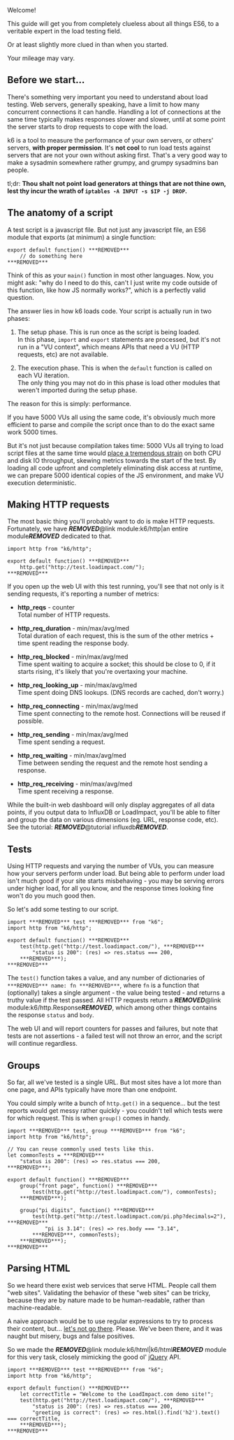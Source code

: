 Welcome!

This guide will get you from completely clueless about all things ES6, to a veritable expert in the load testing field.

Or at least slightly more clued in than when you started.

Your mileage may vary.

Before we start...
------------------

There's something very important you need to understand about load testing. Web servers, generally speaking, have a limit to how many concurrent connections it can handle. Handling a lot of connections at the same time typically makes responses slower and slower, until at some point the server starts to drop requests to cope with the load.

k6 is a tool to measure the performance of your own servers, or others' servers, **with proper permission**. It's **not cool** to run load tests against servers that are not your own without asking first. That's a very good way to make a sysadmin somewhere rather grumpy, and grumpy sysadmins ban people.

tl;dr: **Thou shalt not point load generators at things that are not thine own, lest thy incur the wrath of `iptables -A INPUT -s $IP -j DROP`.**

The anatomy of a script
-----------------------

A test script is a javascript file. But not just any javascript file, an ES6 module that exports (at minimum) a single function:

```es6
export default function() ***REMOVED***
    // do something here
***REMOVED***
```

Think of this as your `main()` function in most other languages. Now, you might ask: "why do I need to do this, can't I just write my code outside of this function, like how JS normally works?", which is a perfectly valid question.

The answer lies in how k6 loads code. Your script is actually run in two phases:

1.  The setup phase. This is run once as the script is being loaded.  
    In this phase, `import` and `export` statements are processed, but it's not run in a "VU context", which means APIs that need a VU (HTTP requests, etc) are not available.

2.  The execution phase. This is when the `default` function is called on each VU iteration.  
    The only thing you may not do in this phase is load other modules that weren't imported during the setup phase.

The reason for this is simply: performance.

If you have 5000 VUs all using the same code, it's obviously much more efficient to parse and compile the script once than to do the exact same work 5000 times.

But it's not just because compilation takes time: 5000 VUs all trying to load script files at the same time would [place a tremendous strain](https://en.wikipedia.org/wiki/Thundering_herd_problem) on both CPU and disk IO throughput, skewing metrics towards the start of the test. By loading all code upfront and completely eliminating disk access at runtime, we can prepare 5000 identical copies of the JS environment, and make VU execution deterministic.

Making HTTP requests
--------------------

The most basic thing you'll probably want to do is make HTTP requests. Fortunately, we have ***REMOVED***@link module:k6/http|an entire module***REMOVED*** dedicated to that.

```es6
import http from "k6/http";

export default function() ***REMOVED***
    http.get("http://test.loadimpact.com/");
***REMOVED***
```

If you open up the web UI with this test running, you'll see that not only is it sending requests, it's reporting a number of metrics:

* **http_reqs** - counter  
  Total number of HTTP requests.

* **http_req_duration** - min/max/avg/med  
  Total duration of each request, this is the sum of the other metrics + time spent reading the response body.

* **http_req_blocked** - min/max/avg/med  
  Time spent waiting to acquire a socket; this should be close to 0, if it starts rising, it's likely that you're overtaxing your machine.

* **http_req_looking_up** - min/max/avg/med  
  Time spent doing DNS lookups. (DNS records are cached, don't worry.)
  
* **http_req_connecting** - min/max/avg/med  
  Time spent connecting to the remote host. Connections will be reused if possible.
  
* **http_req_sending** - min/max/avg/med  
  Time spent sending a request.
  
* **http_req_waiting** - min/max/avg/med  
  Time between sending the request and the remote host sending a response.
  
* **http_req_receiving** - min/max/avg/med  
  Time spent receiving a response.

While the built-in web dashboard will only display aggregates of all data points, if you output data to InfluxDB or LoadImpact, you'll be able to filter and group the data on various dimensions (eg. URL, response code, etc). See the tutorial: ***REMOVED***@tutorial influxdb***REMOVED***.

Tests
-----

Using HTTP requests and varying the number of VUs, you can measure how your servers perform under load. But being able to perform under load isn't much good if your site starts misbehaving - you may be serving errors under higher load, for all you know, and the response times looking fine won't do you much good then.

So let's add some testing to our script.

```es6
import ***REMOVED*** test ***REMOVED*** from "k6";
import http from "k6/http";

export default function() ***REMOVED***
    test(http.get("http://test.loadimpact.com/"), ***REMOVED***
        "status is 200": (res) => res.status === 200,
    ***REMOVED***);
***REMOVED***
```

The `test()` function takes a value, and any number of dictionaries of `***REMOVED*** name: fn ***REMOVED***`, where `fn` is a function that (optionally) takes a single argument - the value being tested - and returns a truthy value if the test passed. All HTTP requests return a ***REMOVED***@link module:k6/http.Response***REMOVED***, which among other things contains the response `status` and `body`.

The web UI and will report counters for passes and failures, but note that tests are not assertions - a failed test will not throw an error, and the script will continue regardless.

Groups
------

So far, all we've tested is a single URL. But most sites have a lot more than one page, and APIs typically have more than one endpoint.

You could simply write a bunch of `http.get()` in a sequence... but the test reports would get messy rather quickly - you couldn't tell which tests were for which request. This is when `group()` comes in handy.

```es6
import ***REMOVED*** test, group ***REMOVED*** from "k6";
import http from "k6/http";

// You can reuse commonly used tests like this.
let commonTests = ***REMOVED***
    "status is 200": (res) => res.status === 200,
***REMOVED***;

export default function() ***REMOVED***
    group("front page", function() ***REMOVED***
        test(http.get("http://test.loadimpact.com/"), commonTests);
    ***REMOVED***);
    
    group("pi digits", function() ***REMOVED***
        test(http.get("http://test.loadimpact.com/pi.php?decimals=2"), ***REMOVED***
            "pi is 3.14": (res) => res.body === "3.14",
        ***REMOVED***, commonTests);
    ***REMOVED***);
***REMOVED***
```

Parsing HTML
------------

So we heard there exist web services that serve HTML. People call them "web sites". Validating the behavior of these "web sites" can be tricky, because they are by nature made to be human-readable, rather than machine-readable.

A naive approach would be to use regular expressions to try to process their content, but... [let's not go there](http://stackoverflow.com/a/1732454/386580). Please. We've been there, and it was naught but misery, bugs and false positives.

So we made the ***REMOVED***@link module:k6/html|k6/html***REMOVED*** module for this very task, closely mimicking the good ol' [jQuery](https://jquery.com/) API.

```es6
import ***REMOVED*** test ***REMOVED*** from "k6";
import http from "k6/http";

export default function() ***REMOVED***
    let correctTitle = "Welcome to the LoadImpact.com demo site!";
    test(http.get("http://test.loadimpact.com/"), ***REMOVED***
        "status is 200": (res) => res.status === 200,
        "greeting is correct": (res) => res.html().find('h2').text() === correctTitle,
    ***REMOVED***);
***REMOVED***
```
